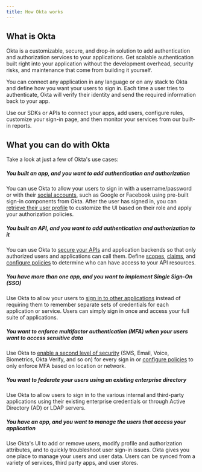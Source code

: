 ```yaml
---
title: How Okta works
---
```

## What is Okta

Okta is a customizable, secure, and drop-in solution to add authentication and authorization services to your applications. Get scalable authentication built right into your application without the development overhead, security risks, and maintenance that come from building it yourself.

You can connect any application in any language or on any stack to Okta and define how you want your users to sign in. Each time a user tries to authenticate, Okta will verify their identity and send the required information back to your app.

Use our SDKs or APIs to connect your apps, add users, configure rules, customize your sign-in page, and then monitor your services from our built-in reports.

## What you can do with Okta

Take a look at just a few of Okta's use cases:

##### You built an app, and you want to add authentication and authorization

You can use Okta to allow your users to sign in with a username/password or with their [social accounts](/docs/guides/add-an-external-idp/), such as Google or Facebook using pre-built sign-in components from Okta. After the user has signed in, you can [retrieve their user profile](/docs/guides/sign-into-spa-redirect/-/main/#get-info-about-the-user) to customize the UI based on their role and apply your authorization policies.

##### You built an API, and you want to add authentication and authorization to it

You can use Okta to [secure your APIs](/docs/guides/protect-your-api/) and application backends so that only authorized users and applications can call them. Define [scopes](/docs/guides/customize-authz-server/main/#create-scopes), [claims](/docs/guides/customize-authz-server/main/#create-claims), and [configure policies](/docs/guides/configure-access-policy/) to determine who can have access to your API resources.

##### You have more than one app, and you want to implement Single Sign-On (SSO)

Use Okta to allow your users to [sign in to other applications](/docs/guides/build-sso-integration/) instead of requiring them to remember separate sets of credentials for each application or service. Users can simply sign in once and access your full suite of applications.

##### You want to enforce multifactor authentication (MFA) when your users want to access sensitive data

Use Okta to [enable a second level of security](/docs/guides/mfa/) (SMS, Email, Voice, Biometrics, Okta Verify, and so on) for every sign in or [configure policies](/docs/guides/configure-signon-policy/) to only enforce MFA based on location or network.

##### You want to federate your users using an existing enterprise directory

Use Okta to allow users to sign in to the various internal and third-party applications using their existing enterprise credentials or through Active Directory (AD) or LDAP servers.

##### You have an app, and you want to manage the users that access your application

Use Okta's UI to add or remove users, modify profile and authorization attributes, and to quickly troubleshoot user sign-in issues. Okta gives you one place to manage your users and user data. Users can be synced from a variety of services, third party apps, and user stores.
